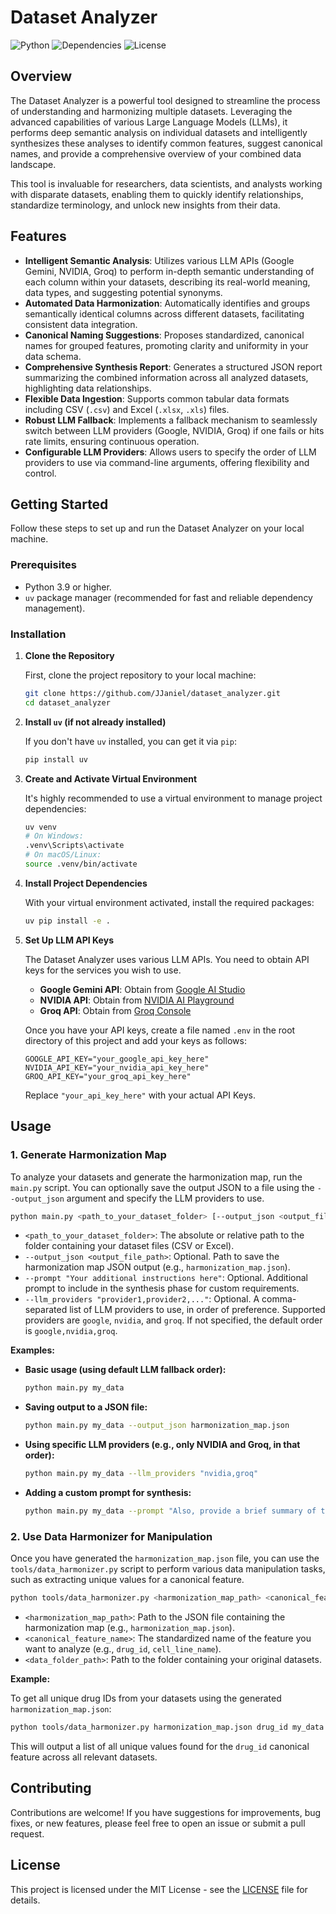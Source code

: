 # Dataset Analyzer

![Python](https://img.shields.io/badge/Python-3.9%2B-blue?logo=python&logoColor=white)
![Dependencies](https://img.shields.io/badge/Dependencies-uv-brightgreen)
![License](https://img.shields.io/badge/License-MIT-yellow)

## Overview

The Dataset Analyzer is a powerful tool designed to streamline the process of understanding and harmonizing multiple datasets. Leveraging the advanced capabilities of various Large Language Models (LLMs), it performs deep semantic analysis on individual datasets and intelligently synthesizes these analyses to identify common features, suggest canonical names, and provide a comprehensive overview of your combined data landscape.

This tool is invaluable for researchers, data scientists, and analysts working with disparate datasets, enabling them to quickly identify relationships, standardize terminology, and unlock new insights from their data.

## Features

-   **Intelligent Semantic Analysis**: Utilizes various LLM APIs (Google Gemini, NVIDIA, Groq) to perform in-depth semantic understanding of each column within your datasets, describing its real-world meaning, data types, and suggesting potential synonyms.
-   **Automated Data Harmonization**: Automatically identifies and groups semantically identical columns across different datasets, facilitating consistent data integration.
-   **Canonical Naming Suggestions**: Proposes standardized, canonical names for grouped features, promoting clarity and uniformity in your data schema.
-   **Comprehensive Synthesis Report**: Generates a structured JSON report summarizing the combined information across all analyzed datasets, highlighting data relationships.
-   **Flexible Data Ingestion**: Supports common tabular data formats including CSV (`.csv`) and Excel (`.xlsx`, `.xls`) files.
-   **Robust LLM Fallback**: Implements a fallback mechanism to seamlessly switch between LLM providers (Google, NVIDIA, Groq) if one fails or hits rate limits, ensuring continuous operation.
-   **Configurable LLM Providers**: Allows users to specify the order of LLM providers to use via command-line arguments, offering flexibility and control.

## Getting Started

Follow these steps to set up and run the Dataset Analyzer on your local machine.

### Prerequisites

-   Python 3.9 or higher.
-   `uv` package manager (recommended for fast and reliable dependency management).

### Installation

1.  **Clone the Repository**

    First, clone the project repository to your local machine:

    ```bash
    git clone https://github.com/JJaniel/dataset_analyzer.git
    cd dataset_analyzer
    ```

2.  **Install `uv` (if not already installed)**

    If you don't have `uv` installed, you can get it via `pip`:

    ```bash
    pip install uv
    ```

3.  **Create and Activate Virtual Environment**

    It's highly recommended to use a virtual environment to manage project dependencies:

    ```bash
    uv venv
    # On Windows:
    .venv\Scripts\activate
    # On macOS/Linux:
    source .venv/bin/activate
    ```

4.  **Install Project Dependencies**

    With your virtual environment activated, install the required packages:

    ```bash
    uv pip install -e .
    ```

5.  **Set Up LLM API Keys**

    The Dataset Analyzer uses various LLM APIs. You need to obtain API keys for the services you wish to use.

    -   **Google Gemini API**: Obtain from [Google AI Studio](https://aistudio.google.com/)
    -   **NVIDIA API**: Obtain from [NVIDIA AI Playground](https://build.nvidia.com/)
    -   **Groq API**: Obtain from [Groq Console](https://console.groq.com/)

    Once you have your API keys, create a file named `.env` in the root directory of this project and add your keys as follows:

    ```dotenv
    GOOGLE_API_KEY="your_google_api_key_here"
    NVIDIA_API_KEY="your_nvidia_api_key_here"
    GROQ_API_KEY="your_groq_api_key_here"
    ```

    Replace `"your_api_key_here"` with your actual API Keys.

## Usage

### 1. Generate Harmonization Map

To analyze your datasets and generate the harmonization map, run the `main.py` script. You can optionally save the output JSON to a file using the `--output_json` argument and specify the LLM providers to use.

```bash
python main.py <path_to_your_dataset_folder> [--output_json <output_file_path>] [--prompt "Your additional instructions here"] [--llm_providers "provider1,provider2,..."]
```

-   `<path_to_your_dataset_folder>`: The absolute or relative path to the folder containing your dataset files (CSV or Excel).
-   `--output_json <output_file_path>`: Optional. Path to save the harmonization map JSON output (e.g., `harmonization_map.json`).
-   `--prompt "Your additional instructions here"`: Optional. Additional prompt to include in the synthesis phase for custom requirements.
-   `--llm_providers "provider1,provider2,..."`: Optional. A comma-separated list of LLM providers to use, in order of preference. Supported providers are `google`, `nvidia`, and `groq`. If not specified, the default order is `google,nvidia,groq`.

**Examples:**

-   **Basic usage (using default LLM fallback order):**

    ```bash
    python main.py my_data
    ```

-   **Saving output to a JSON file:**

    ```bash
    python main.py my_data --output_json harmonization_map.json
    ```

-   **Using specific LLM providers (e.g., only NVIDIA and Groq, in that order):**

    ```bash
    python main.py my_data --llm_providers "nvidia,groq"
    ```

-   **Adding a custom prompt for synthesis:**

    ```bash
    python main.py my_data --prompt "Also, provide a brief summary of the most important findings."
    ```

### 2. Use Data Harmonizer for Manipulation

Once you have generated the `harmonization_map.json` file, you can use the `tools/data_harmonizer.py` script to perform various data manipulation tasks, such as extracting unique values for a canonical feature.

```bash
python tools/data_harmonizer.py <harmonization_map_path> <canonical_feature_name> <data_folder_path>
```

-   `<harmonization_map_path>`: Path to the JSON file containing the harmonization map (e.g., `harmonization_map.json`).
-   `<canonical_feature_name>`: The standardized name of the feature you want to analyze (e.g., `drug_id`, `cell_line_name`).
-   `<data_folder_path>`: Path to the folder containing your original datasets.

**Example:**

To get all unique drug IDs from your datasets using the generated `harmonization_map.json`:

```bash
python tools/data_harmonizer.py harmonization_map.json drug_id my_data
```

This will output a list of all unique values found for the `drug_id` canonical feature across all relevant datasets.

## Contributing

Contributions are welcome! If you have suggestions for improvements, bug fixes, or new features, please feel free to open an issue or submit a pull request.

## License

This project is licensed under the MIT License - see the [LICENSE](LICENSE) file for details.
